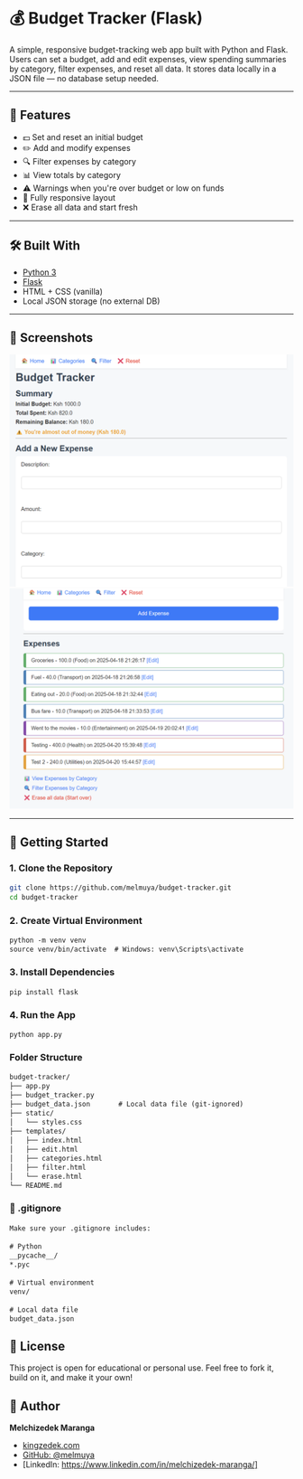 # 💰 Budget Tracker (Flask)

A simple, responsive budget-tracking web app built with Python and Flask. Users can set a budget, add and edit expenses, view spending summaries by category, filter expenses, and reset all data. It stores data locally in a JSON file — no database setup needed.

---

## 🚀 Features

- 💵 Set and reset an initial budget
- ✏️ Add and modify expenses
- 🔍 Filter expenses by category
- 📊 View totals by category
- ⚠️ Warnings when you're over budget or low on funds
- 📱 Fully responsive layout
- ❌ Erase all data and start fresh

---

## 🛠 Built With

- [Python 3](https://www.python.org/)
- [Flask](https://flask.palletsprojects.com/)
- HTML + CSS (vanilla)
- Local JSON storage (no external DB)

---

## 📸 Screenshots

![alt text](image-1.png)
![alt text](image.png)

---

## 🧪 Getting Started

### 1. Clone the Repository

```bash
git clone https://github.com/melmuya/budget-tracker.git
cd budget-tracker

```
### 2. Create Virtual Environment
```
python -m venv venv
source venv/bin/activate  # Windows: venv\Scripts\activate

```
### 3. Install Dependencies
```
pip install flask

```
### 4. Run the App
```
python app.py

```
### Folder Structure
```
budget-tracker/
├── app.py
├── budget_tracker.py
├── budget_data.json       # Local data file (git-ignored)
├── static/
│   └── styles.css
├── templates/
│   ├── index.html
│   ├── edit.html
│   ├── categories.html
│   ├── filter.html
│   └── erase.html
└── README.md

```
### 📄 .gitignore
```
Make sure your .gitignore includes:

# Python
__pycache__/
*.pyc

# Virtual environment
venv/

# Local data file
budget_data.json

```
## 📄 License

This project is open for educational or personal use.
Feel free to fork it, build on it, and make it your own!


## 👤 Author

**Melchizedek Maranga**  
- [kingzedek.com](https://kingzedek.com)  
- [GitHub: @melmuya](https://github.com/melmuyayour-username)  
- [LinkedIn: https://www.linkedin.com/in/melchizedek-maranga/]  

```

